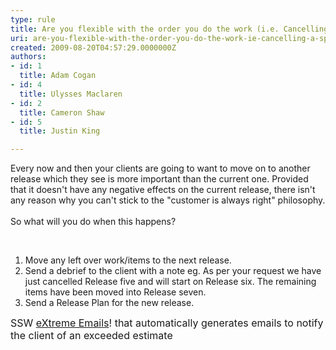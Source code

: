 ```yaml
---
type: rule
title: Are you flexible with the order you do the work (i.e. Cancelling a sprint)?
uri: are-you-flexible-with-the-order-you-do-the-work-ie-cancelling-a-sprint
created: 2009-08-20T04:57:29.0000000Z
authors:
- id: 1
  title: Adam Cogan
- id: 4
  title: Ulysses Maclaren
- id: 2
  title: Cameron Shaw
- id: 5
  title: Justin King

---
```




<span class='intro'> Every now and then your clients are going to want to move on to another release which they see is more important than the current one.&#160;Provided that it doesn't have any negative effects on the current release, there isn't any reason why you can't stick to the &quot;customer is always right&quot; philosophy.<br>
<br>
So what will you do when this happens? 
​ </span>


  <br>
<ol>
    <li>Move any left over work/items to the next release. </li>
    <li>Send a debrief to the client with a note eg. As per your request we have just cancelled Release five and will start on Release six. The remaining items have been moved into Release seven. </li>
    <li>Send a Release Plan for the new release. </li>
</ol>
<font class="ms-rteCustom-YellowBorderBox" size="+0">SSW <a href="http&#58;//www.ssw.com.au/SSW/eXtremeEmails/Default.aspx">eXtreme Emails</a>! that automatically generates emails to notify the client of an exceeded estimate </font>



